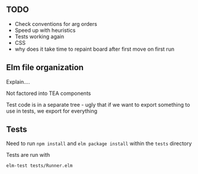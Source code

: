 ## TODO

* Check conventions for arg orders
* Speed up with heuristics
* Tests working again
* CSS
* why does it take time to repaint board after first move on first run


## Elm file organization

Explain....

Not factored into TEA components

Test code is in a separate tree - ugly that if we want to export something to use in tests, we export for everything


## Tests

Need to run `npm install` and `elm package install` within the `tests` directory

Tests are run with

```
elm-test tests/Runner.elm
```
